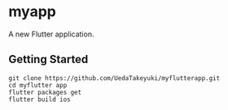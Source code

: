 # myapp

A new Flutter application.

## Getting Started

```bash:
git clone https://github.com/UedaTakeyuki/myflutterapp.git
cd myflutter app
flutter packages get
flutter build ios
```